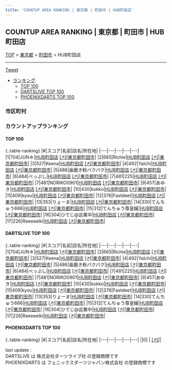 ```yaml
---
title: 'COUNTUP AREA RANKING | 東京都 | 町田市 | HUB町田店'
---
```

## COUNTUP AREA RANKING | 東京都 | 町田市 | HUB町田店

[TOP](/darts/rank/) > [東京都](/darts/rank/東京都/) > [町田市](/darts/rank/東京都/町田市/) > HUB町田店

___

<a href="https://twitter.com/share?ref_src=twsrc%5Etfw" data-text="COUNTUP AREA RANKING | 東京都町田市HUB町田店" class="twitter-share-button" data-hashtags="DARTSLIVE,PHOENIXDARTS,darts,ダーツ" data-show-count="false">Tweet</a>

* [ランキング](#カウントアップランキング)
    * [TOP 100](#top-100)
    * [DARTSLIVE TOP 100](#dartslive-top-100)
    * [PHOENIXDARTS TOP 100](#phoenixdarts-top-100)

### 市区町村

<ul>

</ul>

### カウントアップランキング

#### TOP 100



{:.table-ranking}
|#|スコア|名前|店名|所在地|
|---|---|---|---|---|
|1|704|<span class="rank-name-dl">JUN☆</span>|<a href="/darts/rank/shops/d7fea3bca320e07125d56fb0e5c39bac.html">HUB町田店</a> <a href="https://search.dartslive.com/jp/shop/d7fea3bca320e07125d56fb0e5c39bac">[↗]</a>|<a href="/darts/rank/東京都/町田市">東京都町田市</a>|
|2|665|<span class="rank-name-dl">Richie</span>|<a href="/darts/rank/shops/d7fea3bca320e07125d56fb0e5c39bac.html">HUB町田店</a> <a href="https://search.dartslive.com/jp/shop/d7fea3bca320e07125d56fb0e5c39bac">[↗]</a>|<a href="/darts/rank/東京都/町田市">東京都町田市</a>|
|3|527|<span class="rank-name-dl">Keena</span>|<a href="/darts/rank/shops/d7fea3bca320e07125d56fb0e5c39bac.html">HUB町田店</a> <a href="https://search.dartslive.com/jp/shop/d7fea3bca320e07125d56fb0e5c39bac">[↗]</a>|<a href="/darts/rank/東京都/町田市">東京都町田市</a>|
|4|492|<span class="rank-name-dl">YaIchi</span>|<a href="/darts/rank/shops/d7fea3bca320e07125d56fb0e5c39bac.html">HUB町田店</a> <a href="https://search.dartslive.com/jp/shop/d7fea3bca320e07125d56fb0e5c39bac">[↗]</a>|<a href="/darts/rank/東京都/町田市">東京都町田市</a>|
|5|486|<span class="rank-name-dl">歯磨き粉パクパク</span>|<a href="/darts/rank/shops/d7fea3bca320e07125d56fb0e5c39bac.html">HUB町田店</a> <a href="https://search.dartslive.com/jp/shop/d7fea3bca320e07125d56fb0e5c39bac">[↗]</a>|<a href="/darts/rank/東京都/町田市">東京都町田市</a>|
|6|484|<span class="rank-name-dl">べっぷし</span>|<a href="/darts/rank/shops/d7fea3bca320e07125d56fb0e5c39bac.html">HUB町田店</a> <a href="https://search.dartslive.com/jp/shop/d7fea3bca320e07125d56fb0e5c39bac">[↗]</a>|<a href="/darts/rank/東京都/町田市">東京都町田市</a>|
|7|481|<span class="rank-name-dl">225</span>|<a href="/darts/rank/shops/d7fea3bca320e07125d56fb0e5c39bac.html">HUB町田店</a> <a href="https://search.dartslive.com/jp/shop/d7fea3bca320e07125d56fb0e5c39bac">[↗]</a>|<a href="/darts/rank/東京都/町田市">東京都町田市</a>|
|7|481|<span class="rank-name-dl">NORIKO0901</span>|<a href="/darts/rank/shops/d7fea3bca320e07125d56fb0e5c39bac.html">HUB町田店</a> <a href="https://search.dartslive.com/jp/shop/d7fea3bca320e07125d56fb0e5c39bac">[↗]</a>|<a href="/darts/rank/東京都/町田市">東京都町田市</a>|
|9|457|<span class="rank-name-dl">あゆき</span>|<a href="/darts/rank/shops/d7fea3bca320e07125d56fb0e5c39bac.html">HUB町田店</a> <a href="https://search.dartslive.com/jp/shop/d7fea3bca320e07125d56fb0e5c39bac">[↗]</a>|<a href="/darts/rank/東京都/町田市">東京都町田市</a>|
|10|430|<span class="rank-name-dl">kokko</span>|<a href="/darts/rank/shops/d7fea3bca320e07125d56fb0e5c39bac.html">HUB町田店</a> <a href="https://search.dartslive.com/jp/shop/d7fea3bca320e07125d56fb0e5c39bac">[↗]</a>|<a href="/darts/rank/東京都/町田市">東京都町田市</a>|
|11|409|<span class="rank-name-dl">kyou</span>|<a href="/darts/rank/shops/d7fea3bca320e07125d56fb0e5c39bac.html">HUB町田店</a> <a href="https://search.dartslive.com/jp/shop/d7fea3bca320e07125d56fb0e5c39bac">[↗]</a>|<a href="/darts/rank/東京都/町田市">東京都町田市</a>|
|12|376|<span class="rank-name-dl">Fastdeet</span>|<a href="/darts/rank/shops/d7fea3bca320e07125d56fb0e5c39bac.html">HUB町田店</a> <a href="https://search.dartslive.com/jp/shop/d7fea3bca320e07125d56fb0e5c39bac">[↗]</a>|<a href="/darts/rank/東京都/町田市">東京都町田市</a>|
|13|353|<span class="rank-name-dl">りょーま</span>|<a href="/darts/rank/shops/d7fea3bca320e07125d56fb0e5c39bac.html">HUB町田店</a> <a href="https://search.dartslive.com/jp/shop/d7fea3bca320e07125d56fb0e5c39bac">[↗]</a>|<a href="/darts/rank/東京都/町田市">東京都町田市</a>|
|14|330|<span class="rank-name-dl">てんちゅう666</span>|<a href="/darts/rank/shops/d7fea3bca320e07125d56fb0e5c39bac.html">HUB町田店</a> <a href="https://search.dartslive.com/jp/shop/d7fea3bca320e07125d56fb0e5c39bac">[↗]</a>|<a href="/darts/rank/東京都/町田市">東京都町田市</a>|
|15|312|<span class="rank-name-dl">てんちゅう尊皇嬢</span>|<a href="/darts/rank/shops/d7fea3bca320e07125d56fb0e5c39bac.html">HUB町田店</a> <a href="https://search.dartslive.com/jp/shop/d7fea3bca320e07125d56fb0e5c39bac">[↗]</a>|<a href="/darts/rank/東京都/町田市">東京都町田市</a>|
|16|304|<span class="rank-name-dl">ひでじ@巡業中</span>|<a href="/darts/rank/shops/d7fea3bca320e07125d56fb0e5c39bac.html">HUB町田店</a> <a href="https://search.dartslive.com/jp/shop/d7fea3bca320e07125d56fb0e5c39bac">[↗]</a>|<a href="/darts/rank/東京都/町田市">東京都町田市</a>|
|17|226|<span class="rank-name-dl">Reeeeeiki</span>|<a href="/darts/rank/shops/d7fea3bca320e07125d56fb0e5c39bac.html">HUB町田店</a> <a href="https://search.dartslive.com/jp/shop/d7fea3bca320e07125d56fb0e5c39bac">[↗]</a>|<a href="/darts/rank/東京都/町田市">東京都町田市</a>|


#### DARTSLIVE TOP 100



{:.table-ranking}
|#|スコア|名前|店名|所在地|
|---|---|---|---|---|
|1|704|<span class="rank-name-dl">JUN☆</span>|<a href="/darts/rank/shops/d7fea3bca320e07125d56fb0e5c39bac.html">HUB町田店</a> <a href="https://search.dartslive.com/jp/shop/d7fea3bca320e07125d56fb0e5c39bac">[↗]</a>|<a href="/darts/rank/東京都/町田市">東京都町田市</a>|
|2|665|<span class="rank-name-dl">Richie</span>|<a href="/darts/rank/shops/d7fea3bca320e07125d56fb0e5c39bac.html">HUB町田店</a> <a href="https://search.dartslive.com/jp/shop/d7fea3bca320e07125d56fb0e5c39bac">[↗]</a>|<a href="/darts/rank/東京都/町田市">東京都町田市</a>|
|3|527|<span class="rank-name-dl">Keena</span>|<a href="/darts/rank/shops/d7fea3bca320e07125d56fb0e5c39bac.html">HUB町田店</a> <a href="https://search.dartslive.com/jp/shop/d7fea3bca320e07125d56fb0e5c39bac">[↗]</a>|<a href="/darts/rank/東京都/町田市">東京都町田市</a>|
|4|492|<span class="rank-name-dl">YaIchi</span>|<a href="/darts/rank/shops/d7fea3bca320e07125d56fb0e5c39bac.html">HUB町田店</a> <a href="https://search.dartslive.com/jp/shop/d7fea3bca320e07125d56fb0e5c39bac">[↗]</a>|<a href="/darts/rank/東京都/町田市">東京都町田市</a>|
|5|486|<span class="rank-name-dl">歯磨き粉パクパク</span>|<a href="/darts/rank/shops/d7fea3bca320e07125d56fb0e5c39bac.html">HUB町田店</a> <a href="https://search.dartslive.com/jp/shop/d7fea3bca320e07125d56fb0e5c39bac">[↗]</a>|<a href="/darts/rank/東京都/町田市">東京都町田市</a>|
|6|484|<span class="rank-name-dl">べっぷし</span>|<a href="/darts/rank/shops/d7fea3bca320e07125d56fb0e5c39bac.html">HUB町田店</a> <a href="https://search.dartslive.com/jp/shop/d7fea3bca320e07125d56fb0e5c39bac">[↗]</a>|<a href="/darts/rank/東京都/町田市">東京都町田市</a>|
|7|481|<span class="rank-name-dl">225</span>|<a href="/darts/rank/shops/d7fea3bca320e07125d56fb0e5c39bac.html">HUB町田店</a> <a href="https://search.dartslive.com/jp/shop/d7fea3bca320e07125d56fb0e5c39bac">[↗]</a>|<a href="/darts/rank/東京都/町田市">東京都町田市</a>|
|7|481|<span class="rank-name-dl">NORIKO0901</span>|<a href="/darts/rank/shops/d7fea3bca320e07125d56fb0e5c39bac.html">HUB町田店</a> <a href="https://search.dartslive.com/jp/shop/d7fea3bca320e07125d56fb0e5c39bac">[↗]</a>|<a href="/darts/rank/東京都/町田市">東京都町田市</a>|
|9|457|<span class="rank-name-dl">あゆき</span>|<a href="/darts/rank/shops/d7fea3bca320e07125d56fb0e5c39bac.html">HUB町田店</a> <a href="https://search.dartslive.com/jp/shop/d7fea3bca320e07125d56fb0e5c39bac">[↗]</a>|<a href="/darts/rank/東京都/町田市">東京都町田市</a>|
|10|430|<span class="rank-name-dl">kokko</span>|<a href="/darts/rank/shops/d7fea3bca320e07125d56fb0e5c39bac.html">HUB町田店</a> <a href="https://search.dartslive.com/jp/shop/d7fea3bca320e07125d56fb0e5c39bac">[↗]</a>|<a href="/darts/rank/東京都/町田市">東京都町田市</a>|
|11|409|<span class="rank-name-dl">kyou</span>|<a href="/darts/rank/shops/d7fea3bca320e07125d56fb0e5c39bac.html">HUB町田店</a> <a href="https://search.dartslive.com/jp/shop/d7fea3bca320e07125d56fb0e5c39bac">[↗]</a>|<a href="/darts/rank/東京都/町田市">東京都町田市</a>|
|12|376|<span class="rank-name-dl">Fastdeet</span>|<a href="/darts/rank/shops/d7fea3bca320e07125d56fb0e5c39bac.html">HUB町田店</a> <a href="https://search.dartslive.com/jp/shop/d7fea3bca320e07125d56fb0e5c39bac">[↗]</a>|<a href="/darts/rank/東京都/町田市">東京都町田市</a>|
|13|353|<span class="rank-name-dl">りょーま</span>|<a href="/darts/rank/shops/d7fea3bca320e07125d56fb0e5c39bac.html">HUB町田店</a> <a href="https://search.dartslive.com/jp/shop/d7fea3bca320e07125d56fb0e5c39bac">[↗]</a>|<a href="/darts/rank/東京都/町田市">東京都町田市</a>|
|14|330|<span class="rank-name-dl">てんちゅう666</span>|<a href="/darts/rank/shops/d7fea3bca320e07125d56fb0e5c39bac.html">HUB町田店</a> <a href="https://search.dartslive.com/jp/shop/d7fea3bca320e07125d56fb0e5c39bac">[↗]</a>|<a href="/darts/rank/東京都/町田市">東京都町田市</a>|
|15|312|<span class="rank-name-dl">てんちゅう尊皇嬢</span>|<a href="/darts/rank/shops/d7fea3bca320e07125d56fb0e5c39bac.html">HUB町田店</a> <a href="https://search.dartslive.com/jp/shop/d7fea3bca320e07125d56fb0e5c39bac">[↗]</a>|<a href="/darts/rank/東京都/町田市">東京都町田市</a>|
|16|304|<span class="rank-name-dl">ひでじ@巡業中</span>|<a href="/darts/rank/shops/d7fea3bca320e07125d56fb0e5c39bac.html">HUB町田店</a> <a href="https://search.dartslive.com/jp/shop/d7fea3bca320e07125d56fb0e5c39bac">[↗]</a>|<a href="/darts/rank/東京都/町田市">東京都町田市</a>|
|17|226|<span class="rank-name-dl">Reeeeeiki</span>|<a href="/darts/rank/shops/d7fea3bca320e07125d56fb0e5c39bac.html">HUB町田店</a> <a href="https://search.dartslive.com/jp/shop/d7fea3bca320e07125d56fb0e5c39bac">[↗]</a>|<a href="/darts/rank/東京都/町田市">東京都町田市</a>|


#### PHOENIXDARTS TOP 100



{:.table-ranking}
|#|スコア|名前|店名|所在地|
|---|---|---|---|---|
||0|<span class="rank-name-dl"> </span>|<a href="/darts/rank/shops/.html"></a> <a href="">[↗]</a>|<a href="/darts/rank//"></a>|


<div class="footer border-top border-gray-light mt-5 pt-3 text-right text-gray">
    last update : <span style="font-weight: italic" id="foot_last_modified"></span><br />
    DARTSLIVE は 株式会社ダーツライブ社 の登録商標です<br />
    PHOENIXDARTS は フェニックスダーツジャパン株式会社 の登録商標です<br />
</div>

<script src="https://cdnjs.cloudflare.com/ajax/libs/jquery.tablesorter/2.31.3/js/jquery.tablesorter.min.js" integrity="sha512-qzgd5cYSZcosqpzpn7zF2ZId8f/8CHmFKZ8j7mU4OUXTNRd5g+ZHBPsgKEwoqxCtdQvExE5LprwwPAgoicguNg==" crossorigin="anonymous" referrerpolicy="no-referrer"></script>
<link rel="stylesheet" href="https://cdnjs.cloudflare.com/ajax/libs/jquery.tablesorter/2.31.3/css/theme.default.min.css" integrity="sha512-wghhOJkjQX0Lh3NSWvNKeZ0ZpNn+SPVXX1Qyc9OCaogADktxrBiBdKGDoqVUOyhStvMBmJQ8ZdMHiR3wuEq8+w==" crossorigin="anonymous" referrerpolicy="no-referrer" />
<script>
$(function() {
    $(".table-ranking").tablesorter({sortList:[[0, 0]]});
    $("#foot_last_modified").text(formatDate(new Date(document.lastModified), 'yyyy-MM-dd HH:mm:ss'));
});
</script>

<script async src="https://platform.twitter.com/widgets.js" charset="utf-8"></script>